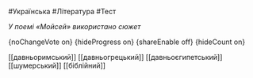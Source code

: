 #Українська #Література #Тест

*У поемі «Мойсей» використано сюжет*

{noChangeVote on}
{hideProgress on}
{shareEnable off}
{hideCount on}

[[давньоримський]]
[[давньогрецький]]
[[давньоєгипетський]]
[[шумерський]]
[[біблійний]]
